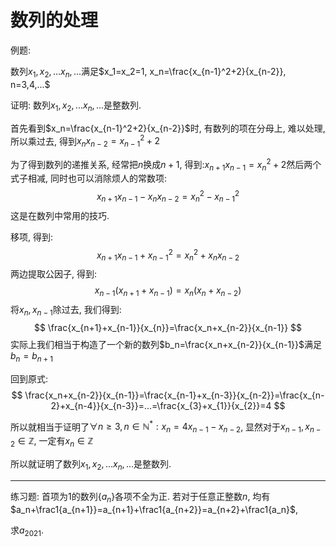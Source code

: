 # 数列的处理
<script 
  src="https://cdn.bootcss.com/mathjax/2.7.5/MathJax.js?config=TeX-MML-AM_CHTML"></script>
例题: 

数列$x_1,x_2,...x_n,...$满足$x_1=x_2=1, x_n=\frac{x_{n-1}^2+2}{x_{n-2}}, n=3,4,...$

证明: 数列$x_1,x_2,...x_n,...$是整数列.

首先看到$x_n=\frac{x_{n-1}^2+2}{x_{n-2}}$时, 有数列的项在分母上, 难以处理, 所以乘过去, 得到$x_nx_{n-2}=x_{n-1}^2+2$

为了得到数列的递推关系, 经常把$n$换成$n+1$, 得到:$x_{n+1}x_{n-1}=x_{n}^2+2$然后两个式子相减, 同时也可以消除烦人的常数项:
$$
x_{n+1}x_{n-1}-x_nx_{n-2}=x_{n}^2-x_{n-1}^2
$$
这是在数列中常用的技巧.

移项, 得到:
$$
x_{n+1}x_{n-1}+x_{n-1}^2=x_{n}^2+x_nx_{n-2}
$$
两边提取公因子, 得到:
$$
x_{n-1}(x_{n+1}+x_{n-1})=x_{n}(x_n+x_{n-2})
$$
将$x_n, x_{n-1}$除过去, 我们得到:
$$
\frac{x_{n+1}+x_{n-1}}{x_{n}}=\frac{x_n+x_{n-2}}{x_{n-1}}
$$
实际上我们相当于构造了一个新的数列$b_n=\frac{x_n+x_{n-2}}{x_{n-1}}$满足$b_n=b_{n+1}$

回到原式:
$$
\frac{x_n+x_{n-2}}{x_{n-1}}=\frac{x_{n-1}+x_{n-3}}{x_{n-2}}=\frac{x_{n-2}+x_{n-4}}{x_{n-3}}=...=\frac{x_{3}+x_{1}}{x_{2}}=4
$$


所以就相当于证明了$\forall n\ge 3, n\in\mathbb{N^*}: x_n=4x_{n-1}-x_{n-2}$, 显然对于$x_{n-1},x_{n-2}\in\mathbb{Z}$, 一定有$x_n\in\mathbb{Z}$

所以就证明了数列$x_1,x_2,...x_n,...$是整数列.

---

练习题: 首项为1的数列$\{a_n\}$各项不全为正. 若对于任意正整数$n$, 均有$a_n+\frac1{a_{n+1}}=a_{n+1}+\frac1{a_{n+2}}=a_{n+2}+\frac1{a_n}$,

求$a_{2021}$.

